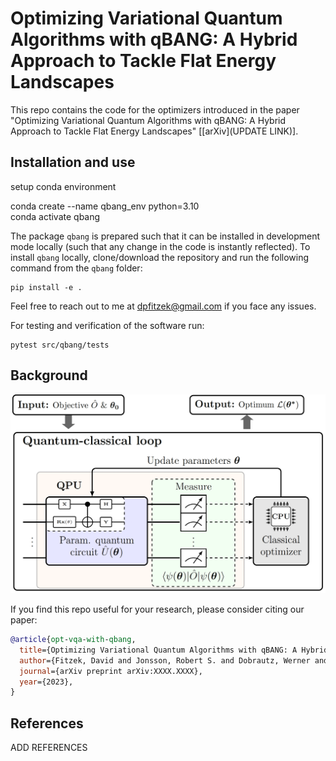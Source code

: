 # Optimizing Variational Quantum Algorithms with qBANG: A Hybrid Approach to Tackle Flat Energy Landscapes

This repo contains the code for the optimizers introduced in the paper "Optimizing Variational Quantum Algorithms with qBANG: A Hybrid Approach to Tackle Flat Energy Landscapes" [[arXiv](UPDATE LINK)].


## Installation and use

setup conda environment 

conda create --name qbang_env python=3.10  
conda activate qbang


The package `qbang` is prepared such that it can be installed in development mode locally (such that any change in the code is instantly reflected). To install `qbang` locally, clone/download the repository and run the following command from the `qbang` folder:

```
pip install -e .
```

Feel free to reach out to me at dpfitzek@gmail.com if you face any issues.

For testing and verification of the software run:

```
pytest src/qbang/tests
```


## Background

![VQA](resources/figures/workflow.png "VQA")



If you find this repo useful for your research, please consider citing our paper:

```bibtex
@article{opt-vqa-with-qbang,
  title={Optimizing Variational Quantum Algorithms with qBANG: A Hybrid Approach to Tackle Flat Energy Landscapes},
  author={Fitzek, David and Jonsson, Robert S. and Dobrautz, Werner and Schäfer, Christian},
  journal={arXiv preprint arXiv:XXXX.XXXX},
  year={2023},
}
```

## References

ADD REFERENCES